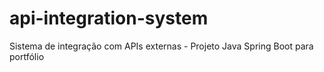 # api-integration-system
Sistema de integração com APIs externas - Projeto Java Spring Boot para portfólio
